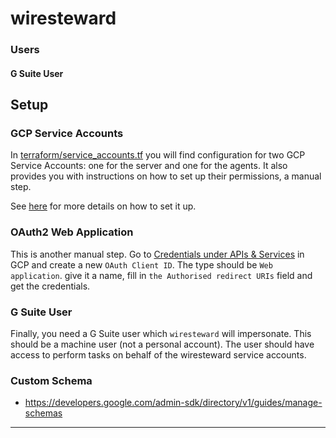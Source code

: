 # wiresteward

### Users


#### G Suite User

## Setup

### GCP Service Accounts

In [terraform/service_accounts.tf](terraform/service_accounts.tf) you will find
configuration for two GCP Service Accounts: one for the server and one for the
agents. It also provides you with instructions on how to set up their
permissions, a manual step.

See [here][gcp-domain-wide-delegation] for more details on how to set it up.

### OAuth2 Web Application

This is another manual step. Go to [Credentials under APIs & Services][gcp-oauth2-clients]
in GCP and create a new `OAuth Client ID`. The type should be `Web application`.
give it a name, fill in `the Authorised redirect URIs` field and get the
credentials.

### G Suite User

Finally, you need a G Suite user which `wiresteward` will impersonate. This
should be a machine user (not a personal account). The user should have access
to perform tasks on behalf of the wiresteward service accounts.

### Custom Schema

- https://developers.google.com/admin-sdk/directory/v1/guides/manage-schemas
---------------------



[gcp-domain-wide-delegation]: https://developers.google.com/admin-sdk/directory/v1/guides/delegation
[gcp-oauth2-clients]: https://console.cloud.google.com/apis/credentials
